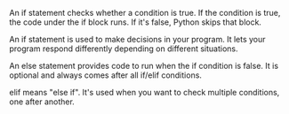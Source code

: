 An if statement checks whether a condition is true.
If the condition is true, the code under the if block runs.
If it's false, Python skips that block.

An if statement is used to make decisions in your program.
It lets your program respond differently depending on different situations.

An else statement provides code to run when the if condition is false.
It is optional and always comes after all if/elif conditions.

elif means "else if".
It's used when you want to check multiple conditions, one after another.

